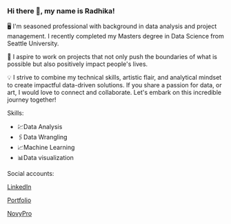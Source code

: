 ### Hi there 👋, my name is Radhika!
🖥️ I'm seasoned professional with background in data analysis and project management. I recently completed my Masters degree in Data Science from Seattle University.  

🤝 I aspire to work on projects that not only push the boundaries of what is possible but also positively impact people's lives.

💡 I strive to combine my technical skills, artistic flair, and analytical mindset to create impactful data-driven solutions. 
If you share a passion for data, or art, I would love to connect and collaborate. 
Let's embark on this incredible journey together!

Skills: 

* 💹Data Analysis
* 🖇️Data Wrangling
* 📈Machine Learning
* 📊Data visualization

Social accounts: 

[LinkedIn](https://www.linkedin.com/in/radhika-magaji/)

[Portfolio](https://radhikamagaji.github.io/radhika/) 

[NovyPro](https://www.novypro.com/profile_projects/radhikamagaji)

